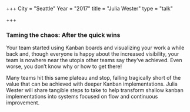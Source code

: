 +++
City = "Seattle"
Year = "2017"
title = "Julia Wester"
type = "talk"

+++


<div class="span-15  ">
  <div class="span-15  last ">
  <h3>
  Taming the chaos: After the quick wins
</h3>

<p>Your team started using Kanban boards and visualizing your work a while back and, though everyone is happy about the increased visibility, your team is nowhere near the utopia other teams say they’ve achieved. Even worse, you don’t know why or how to get there! </p>

<p>Many teams hit this same plateau and stop, falling tragically short of the value that can be achieved with deeper Kanban implementations.  Julia Wester will share tangible steps to take to help transform shallow kanban implementations into systems focused on flow and continuous improvement.</p>

  </div>
</div>
